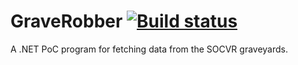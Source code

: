 # GraveRobber [![Build status](https://ci.appveyor.com/api/projects/status/5mi46yeu399v3h6f/branch/master?svg=true)](https://ci.appveyor.com/project/ArcticEcho/graverobber/branch/master)

A .NET PoC program for fetching data from the SOCVR graveyards.

